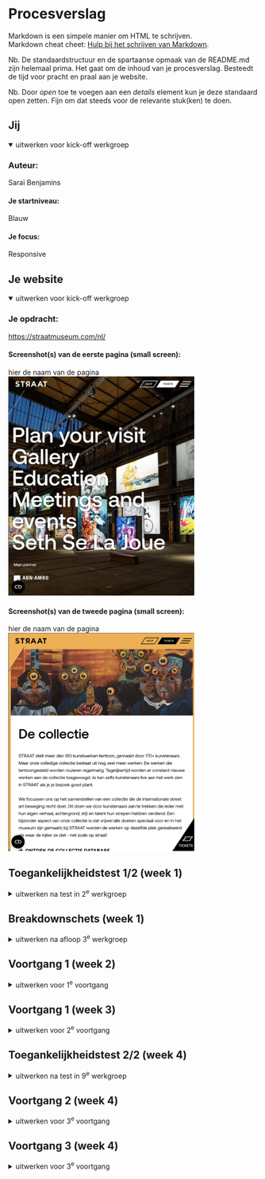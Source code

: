# Procesverslag
Markdown is een simpele manier om HTML te schrijven.  
Markdown cheat cheet: [Hulp bij het schrijven van Markdown](https://github.com/adam-p/markdown-here/wiki/Markdown-Cheatsheet).

Nb. De standaardstructuur en de spartaanse opmaak van de README.md zijn helemaal prima. Het gaat om de inhoud van je procesverslag. Besteedt de tijd voor pracht en praal aan je website.

Nb. Door *open* toe te voegen aan een *details* element kun je deze standaard open zetten. Fijn om dat steeds voor de relevante stuk(ken) te doen.





## Jij

<details open>
  <summary>uitwerken voor kick-off werkgroep</summary>

  ### Auteur:
  Saraï Benjamins

  #### Je startniveau:
  Blauw

  #### Je focus:
  Responsive
 
</details>





## Je website

<details open>
  <summary>uitwerken voor kick-off werkgroep</summary>

  ### Je opdracht:
  https://straatmuseum.com/nl/

  #### Screenshot(s) van de eerste pagina (small screen): 
  hier de naam van de pagina  
  <img src="readme-images/homepagestraat.png" width="375px" alt="homepage">

  #### Screenshot(s) van de tweede pagina (small screen):
  hier de naam van de pagina  
  <img src="readme-images/collectiestraat.png" width="375px" alt="collectiepagina">
 
</details>



## Toegankelijkheidstest 1/2 (week 1)

<details>
  <summary>uitwerken na test in 2<sup>e</sup> werkgroep</summary>

  ### Bevindingen
  Lijst met je bevindingen die in de test naar voren kwamen:
  - Structuur is logisch en alle kopjes worden op volgorde voorgelezen
  - De afbeeldingen hebben geen alt teksten
  - Ze hebben geen light/dark mode
  - Ik vind dat de header smoother in beeld kan komen als je naar beneden scrollt
  - Op klein scherm gaat de header tekst niet schuin staan als je erover heen hovert, op groot scherm wel


</details>



## Breakdownschets (week 1)

<details>
  <summary>uitwerken na afloop 3<sup>e</sup> werkgroep</summary>

  ### de hele pagina: 
  <img src="readme-images/heleframe.jpg" width="375px" alt="hele pagina breakdownschets">

  ### dynamisch deel (bijv menu): 
  <img src="readme-images/dyanimischdeel1.png" width="375px" alt="breakdown van een dynamisch deel 1">

  ### wellicht nog een dynamisch deel (bijv filter): 
  <img src="readme-images/dynamischdeel2.png" width="375px" alt="breakdown van nog een dynamisch deel 2">

</details>





## Voortgang 1 (week 2)

<details>
  <summary>uitwerken voor 1<sup>e</sup> voortgang</summary>

  ### Stand van zaken
  Ik was helaas ziek bij dit gesprek


  ### Agenda voor meeting
  samen met je groepje opstellen

  | student 1      | student 2          | student 3    | student 4        |
  | ---            | ---                | ---          | ---              |
  | dit bespreken  | en dit             | en ik dit    | en dan ik dat    |
  | en dat ook nog | dit als er tijd is | nog een punt | dit wil ik zeker |
  | ...            | ...                | ...          | ...              |


  ### Verslag van meeting
  hier na afloop snel de uitkomsten van de meeting vastleggen

  - punt 1
  - punt 2
  - nog een punt
  - ...

</details>





## Voortgang 1 (week 3)

<details>
  <summary>uitwerken voor 2<sup>e</sup> voortgang</summary>

  ### Stand van zaken
  Deze week ging het niet goed, omdat ik verkeerde elementen heb gebruikt omdat ik dacht dat er geen padding etc gebruikt mocht worden. Dat heb ik die week gelijk weggehaald en aangepast


  ### Agenda voor meeting
  samen met je groepje opstellen

  | student 1      | student 2          | student 3    | student 4        |
  | ---            | ---                | ---          | ---              |
  | dit bespreken  | en dit             | en ik dit    | en dan ik dat    |
  | en dat ook nog | dit als er tijd is | nog een punt | dit wil ik zeker |
  | ...            | ...                | ...          | ...              |


  ### Verslag van meeting
  hier na afloop snel de uitkomsten van de meeting vastleggen

  - Wel padding gebruiken
  - Geen Transform/Translate
  - Minder code is soms beter


</details>





## Toegankelijkheidstest 2/2 (week 4)

<details>
  <summary>uitwerken na test in 9<sup>e</sup> werkgroep</summary>

  ### Bevindingen
  Lijst met je bevindingen die in de test naar voren kwamen (geef ook aan wat er verbeterd is):

  <img src="readme-images/1.png" width="375px" alt="test 1">
  <img src="readme-images/2.png" width="375px" alt="test 2">
  <img src="readme-images/3.png" width="375px" alt="test 3">
  <img src="readme-images/4.png" width="375px" alt="test 4">
  <img src="readme-images/5.png" width="375px" alt="test 5">


Goede punten van mijn website:

- Dark/light werkt goed
- Mijn website is responsive, waardoor hij er goed uitziet op verschillende schermformaten, zoals mobiel, tablet en desktop.
- Alle afbeeldingen op mijn website hebben goede alt-teksten
- De HTML structuur klopt meer op de 2e pagina
- Je kan wel goed op volgorde navigeren door mijn website alleen komen niet alle elementen met elkaar overeen met wat er staat, zoals h2's wat linkjes moeten zijn. 

Minder goede punten van mijn website:

- De HTML-structuur klopt niet bij de 1e pagina
- Ik heb op sommige plekken H2-elementen gebruikt waar eigenlijk links beter op hun plaats waren.
- Niet alle knoppen op mijn website zijn met het <button>-element gemaakt
- Mijn website werkt niet goed samen met hoog-contrastinstellingen
- Ik had bij bepaalde button elementen zelf de button kunnen maken/stylen via css
  

</details>





## Voortgang 2 (week 4)

<details>
  <summary>uitwerken voor 3<sup>e</sup> voortgang</summary>

  ### Stand van zaken
  De website zag er al aardig hetzelfde uit als de 'echte', de code zag er prima uit zei de leerling hulp. Ik heb nog tips gekregen met bepaalde dingen waar ik vast mee liep. Zoals hoe ik een form kon toevoegen of hoe ik linear gradient kon toevoegen.


  ### Agenda voor meeting
  samen met je groepje opstellen

  | student 1      | student 2          | student 3    | student 4        |
  | ---            | ---                | ---          | ---              |
  | dit bespreken  | en dit             | en ik dit    | en dan ik dat    |
  | en dat ook nog | dit als er tijd is | nog een punt | dit wil ik zeker |
  | ...            | ...                | ...          | ...              |


  ### Verslag van meeting
  hier na afloop snel de uitkomsten van de meeting vastleggen

  - Tips gekregen hoe ik bepaalde dingen kon oppakken

</details>


## Voortgang 3 (week 4)
<details>
  <summary>uitwerken voor 3<sup>e</sup> voortgang</summary>

  ### Stand van zaken
  Dit gesprek heb ik vooral gebruikt om veel tips te vragen aan Sanne. Bijvoorbeeld voor de slider. Voorderest hadden we mijn code niet gecheckt

## Herkansing (week 5)

<details>
  <summary>uitwerken voor eindgesprek</summary>

  ### Je uitkomst - karakteristiek screenshots:
  <img src="readme-images/screen1.png" width="375px" alt="uitomst opdracht 1">
    <img src="readme-images/screen2.png" width="375px" alt="uitomst opdracht 1">
      <img src="readme-images/screen3.png" width="375px" alt="uitomst opdracht 1">
        <img src="readme-images/screen4.png" width="375px" alt="uitomst opdracht 1">


  ### Dit ging goed/Heb ik geleerd: 
  Wat goed ging was de header in orde maken en de footer. Ik heb eigenlijk heel veel geleerd en heb veel geprobeerd om dingen uit te testen. Ik vind dit namelijk heel moeilijk en ligt niet helemaal in mijn straatje. 

  <img src="readme-images/screen5.png" width="375px" alt="top">


  ### Dit was lastig/Is niet gelukt:
  Wat ik lastig vond was de slider maken op de hoofdpagina, hij is uiteindelijk wel redelijk gelukt. Wat mij niet gelukt is, is om nog een microinteractie van de talen te fixen in de header. Op de echte site kan je tussen talen switchen en dat wilde ik ook graag laten lukken. 

  <img src="readme-images/screen6.png" width="375px" alt="bummer">
  <img src="readme-images/screen7.png" width="375px" alt="bummer">
</details>





## Bronnenlijst

<details open>
  <summary>continu bijhouden terwijl je werkt</summary>

  Nb. Wees specifiek ('css-tricks' als bron is bijv. niet specifiek genoeg). 
  Nb. ChatGpT en andere AI horen er ook bij.
  Nb. Vermeld de bronnen ook in je code.

  1. /* Bron Light/Dark mode: https://developer.mozilla.org/en-US/docs/Web/CSS/@media/prefers-color-scheme*/
  2. /* Bron Visually Hidden: https://www.a11yproject.com/posts/how-to-hide-content/ */
  3. /*https://developer.mozilla.org/en-US/docs/Web/CSS/@keyframes */
  4. /* Bron hamburgermenu: https://codepen.io/shooft/pen/JjQLVeB */
  5. /* https://www.w3schools.com/howto/howto_js_mobile_navbar.asp */
  6. /* Bron marquee: https://developer.mozilla.org/en-US/docs/Web/HTML/Element/marquee */
  7. /* Bron Swipe menu: https://codepen.io/shooft/pen/vEBXLWb */
  8. /* Bron linear gradient: https://developer.mozilla.org/en-US/docs/Web/CSS/gradient/linear-gradient */
  9. /* Bron form email: https://developer.mozilla.org/en-US/docs/Web/HTML/Element/input/email */
  10. /* Bron details summary: https://developer.mozilla.org/en-US/docs/Web/HTML/Element/details */
  11. /* Bron Visually Hidden: https://www.a11yproject.com/posts/how-to-hide-content/ */
  12. /* Bron keyframes slide in menu: https://developer.mozilla.org/en-US/docs/Web/CSS/@keyframes*/
  13. /* Bron styling nav: https://www.w3schools.com/howto/howto_js_mobile_navbar.asp*/
  14. /* Bron Details summary: https://statics.teams.cdn.office.net/evergreen-assets/safelinks/1/atp-safelinks.html*/
  15. /* Bron Zwarte SVG logo naar wit: https://developer.mozilla.org/en-US/docs/Web/CSS/filter-function/brightness */
  16. /* Bron Chat GPT: gebruikt om de afbeeldingen naast elkaar te hebben staan bij groter scherm voor de 4 afbeeldingen op de collectie pagina */
  17. /* Bron responsive maken van pagina's: /* Bron Chat GPT: gebruikt om de afbeeldingen naast elkaar te hebben staan bij groter scherm voor de 4 afbeeldingen op de collectie pagina */ 
  18. /* Bron Chat GPT stijlen van de details summary*/
  19. /* Bron Chat GPT: om hulp te krijgen hoe ik de afbeeldingen wit maak als de zwarte balk naar beneden komt, gebruikt voor het hamburger menu en het wisselen van img */
  20. /* Bron Chat GPT gebruikt voor uitleg keyframes met afbeeldingen (main) */
  21. /* Bron Chat GPT: gebruikt voor het stijlen van de form en input van de form */




</details>